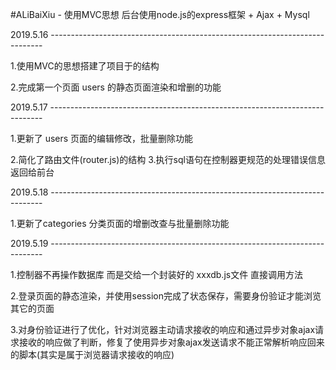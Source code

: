 #ALiBaiXiu - 使用MVC思想 后台使用node.js的express框架 + Ajax + Mysql

2019.5.16 ----------------------------------------------------------------------------

  1.使用MVC的思想搭建了项目于的结构 
  
  2.完成第一个页面 users 的静态页面渲染和增删的功能

2019.5.17 ---------------------------------------------------------------------------- 
  
  1.更新了 users 页面的编辑修改，批量删除功能 
  
  2.简化了路由文件(router.js)的结构 3.执行sql语句在控制器更规范的处理错误信息返回给前台

2019.5.18 ---------------------------------------------------------------------------- 
  
  1.更新了categories 分类页面的增删改查与批量删除功能

2019.5.19 ---------------------------------------------------------------------------- 

  1.控制器不再操作数据库 而是交给一个封装好的 xxxdb.js文件 直接调用方法 
  
  2.登录页面的静态渲染，并使用session完成了状态保存，需要身份验证才能浏览其它的页面 
  
  3.对身份验证进行了优化，针对浏览器主动请求接收的响应和通过异步对象ajax请求接收的响应做了判断，修复了使用异步对象ajax发送请求不能正常解析响应回来的脚本(其实是属于浏览器请求接收的响应)
